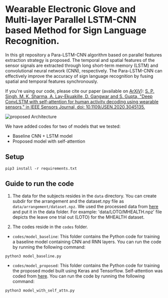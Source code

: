 # Wearable Electronic Glove and Multi-layer Parallel LSTM-CNN based Method for Sign Language Recognition.
In this git repository a Para-LSTM-CNN algorithm based on parallel features extraction strategy is proposed. The temporal and spatial features of the sensor signals are extracted through long short-term memory (LSTM) and convolutional neural network (CNN), respectively. The Para-LSTM-CNN can effectively improve the accuracy of sign language recognition by fusing spatial and temporal features synchronously.

If you're using our code, please cite our paper (available on [ArXiV](https://arxiv.org/abs/2005.00698)):
[S. P. Singh, M. K. Sharma, A. Lay-Ekuakille, D. Gangwar and S. Gupta, "Deep ConvLSTM with self-attention for human activity decoding using wearable sensors," in IEEE Sensors Journal, doi: 10.1109/JSEN.2020.3045135.](https://ieeexplore.ieee.org/document/9296308)

![proposed Architecture](https://github.com/isukrit/encodingHumanActivity/blob/master/sensors_architecture.PNG)

We have added codes for two of models that we tested:
- Baseline CNN + LSTM model
- Proposed model with self-attention

## Setup

`pip3 install -r requirements.txt`

## Guide to run the code

1. The data for the subjects resides in the `data` directory. You can create subdir for the arrangement and the dataset.npy file as `data/arrangement/dataset.npz`. We used the processed data from [here](https://github.com/arturjordao/WearableSensorData/tree/master/data) and put it in the data folder. For example: 'data/LOTO/MHEALTH.npz' file depicts the leave one trial out (LOTO) for the MHEALTH dataset. 

2. The codes reside in the  `codes` folder. 
* `codes/model_baseline`: This folder contains the Python code for training a baseline model containing CNN and RNN layers. You can run the code by running the following command:
```
python3 model_baseline.py
```

* `codes/model_proposed`: This folder contains the Python code for training the proposed model built using Keras and Tensorflow. Self-attention was coded from [here](https://github.com/uzaymacar/attention-mechanisms). You can run the code by running the following command:

```
python3 model_with_self_attn.py
```

